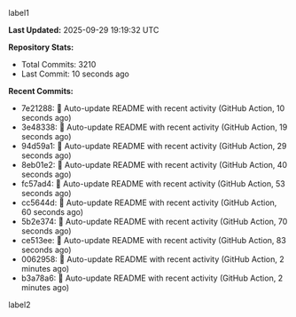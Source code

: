 
label1 
<!-- ACTIVITY_START -->
**Last Updated:** 2025-09-29 19:19:32 UTC

**Repository Stats:**
- Total Commits: 3210
- Last Commit: 10 seconds ago

**Recent Commits:**
- 7e21288: 🤖 Auto-update README with recent activity (GitHub Action, 10 seconds ago)
- 3e48338: 🤖 Auto-update README with recent activity (GitHub Action, 19 seconds ago)
- 94d59a1: 🤖 Auto-update README with recent activity (GitHub Action, 29 seconds ago)
- 8eb01e2: 🤖 Auto-update README with recent activity (GitHub Action, 40 seconds ago)
- fc57ad4: 🤖 Auto-update README with recent activity (GitHub Action, 53 seconds ago)
- cc5644d: 🤖 Auto-update README with recent activity (GitHub Action, 60 seconds ago)
- 5b2e374: 🤖 Auto-update README with recent activity (GitHub Action, 70 seconds ago)
- ce513ee: 🤖 Auto-update README with recent activity (GitHub Action, 83 seconds ago)
- 0062958: 🤖 Auto-update README with recent activity (GitHub Action, 2 minutes ago)
- b3a78a6: 🤖 Auto-update README with recent activity (GitHub Action, 2 minutes ago)
<!-- ACTIVITY_END -->

label2
